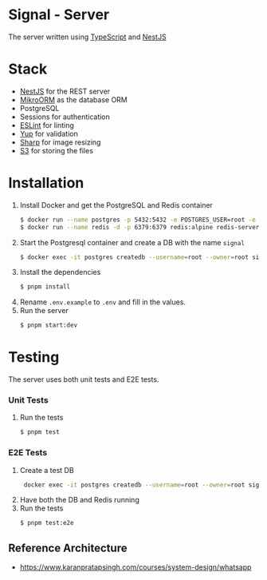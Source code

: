 # Signal - Server

The server written using [TypeScript](https://www.typescriptlang.org/) and [NestJS](https://nestjs.com/)

# Stack

- [NestJS](https://nestjs.com/) for the REST server
- [MikroORM](https://mikro-orm.io/) as the database ORM
- PostgreSQL
- Sessions for authentication
- [ESLint](https://eslint.org/) for linting
- [Yup](https://github.com/jquense/yup) for validation
- [Sharp](https://sharp.pixelplumbing.com/) for image resizing
- [S3](https://aws.amazon.com/s3/) for storing the files

# Installation

1. Install Docker and get the PostgreSQL and Redis container
    ```bash
   $ docker run --name postgres -p 5432:5432 -e POSTGRES_USER=root -e POSTGRES_PASSWORD=password -d postgres:alpine
   $ docker run --name redis -d -p 6379:6379 redis:alpine redis-server --save 60 1
    ```
2. Start the Postgresql container and create a DB with the name `signal`
   ```bash
   $ docker exec -it postgres createdb --username=root --owner=root signal
   ```
3. Install the dependencies
    ```bash
   $ pnpm install
   ```
4. Rename `.env.example` to `.env` and fill in the values.
5. Run the server
   ```bash
   $ pnpm start:dev
   ```

# Testing
The server uses both unit tests and E2E tests.

### Unit Tests
1. Run the tests
   ```bash
   $ pnpm test
   ```
   
### E2E Tests
1. Create a test DB
   ```bash
    docker exec -it postgres createdb --username=root --owner=root signal_test
   ```
2. Have both the DB and Redis running
3. Run the tests
   ```bash
   $ pnpm test:e2e
   ```

## Reference Architecture

- https://www.karanpratapsingh.com/courses/system-design/whatsapp
